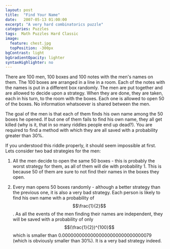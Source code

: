 ```yaml
---
layout: post
title:  "Find Your Name"
date:   2007-05-13 01:00:00
excerpt: "A very hard combinatorics puzzle"
categories: Puzzles
tags:  Math Puzzles Hard Classic
image:
  feature: chest.jpg
  topPosition: -300px
bgContrast: light
bgGradientOpacity: lighter
syntaxHighlighter: no
---
```

There are 100 men, 100 boxes and 100 notes with the men's names on them. The 100 boxes are arranged in a line in a room. Each of the notes with the names is put in a different box randomly. The men are put together and are allowed to decide upon a strategy. When they are done, they are taken, each in his turn, to the room with the boxes. Each one is allowed to open 50 of the boxes. No information whatsoever is shared between the men.

The goal of the men is that each of them finds his own name among the 50 boxes he opened. If but one of them fails to find his own name, they all get killed (why is it, that in so many riddles people end up dead?). You are required to find a method with which they are all saved with a probability greater than 30%.

If you understood this riddle properly, it should seem impossible at first. Lets consider two bad strategies for the men:

1. All the men decide to open the same 50 boxes - this is probably the worst strategy for them, as all of them will die with probability 1. This is because 50 of them are sure to not find their names in the boxes they open.

2. Every man opens 50 boxes randomly - although a better strategy than the previous one, it is also a very bad strategy. Each person is likely to find his own name with a probability of $$\frac{1}{2}$$. As all the events of the men finding their names are independent, they will be saved with a probability of only $$(\frac{1}{2})^{100}$$ which is smaller than 0.00000000000000000000000000000079 (which is obviously smaller than 30%). It is a very bad strategy indeed.
